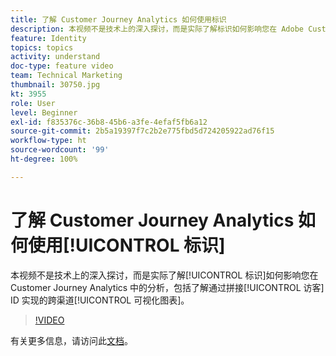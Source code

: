 ```yaml
---
title: 了解 Customer Journey Analytics 如何使用标识
description: 本视频不是技术上的深入探讨，而是实际了解标识如何影响您在 Adobe Customer Journey Analytics 中的分析，包括了解通过拼接访客 ID 实现的跨渠道可视化图表。
feature: Identity
topics: topics
activity: understand
doc-type: feature video
team: Technical Marketing
thumbnail: 30750.jpg
kt: 3955
role: User
level: Beginner
exl-id: f835376c-36b8-45b6-a3fe-4efaf5fb6a12
source-git-commit: 2b5a19397f7c2b2e775fbd5d724205922ad76f15
workflow-type: ht
source-wordcount: '99'
ht-degree: 100%

---
```


# 了解 Customer Journey Analytics 如何使用[!UICONTROL 标识]

本视频不是技术上的深入探讨，而是实际了解[!UICONTROL 标识]如何影响您在 Customer Journey Analytics 中的分析，包括了解通过拼接[!UICONTROL 访客] ID 实现的跨渠道[!UICONTROL 可视化图表]。

>[!VIDEO](https://video.tv.adobe.com/v/30750/?quality=12&enable10seconds=on&speedcontrol=on)

有关更多信息，请访问此[文档](https://docs.adobe.com/content/help/zh-Hans/analytics-platform/using/cja-landing.html)。
